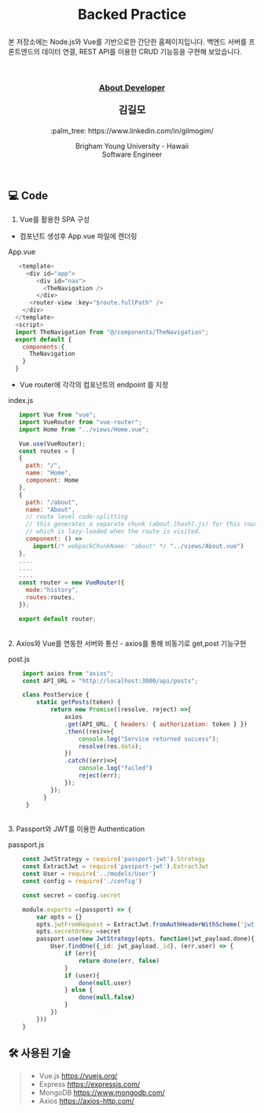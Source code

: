 # <p align="center"> Backed Practice</p>

<p>
본 저장소에는 Node.js와 Vue를 기반으로한 간단한 홈페이지입니다. 백엔드 서버를 프론트엔드의 데이터 연결, REST API를 이용한 CRUD 기능등을 구현해 보았습니다. 
</p>
<br/>


### <p align="center" style="text-decoration:underline">About Developer</p>

**<p align="center" style="font-size:15pt">김길모</p>**
<p align="center">:palm_tree: https://www.linkedin.com/in/gilmogim/ </p>
<p align="center">
Brigham Young University - Hawaii<br/>
Software Engineer<br/>
</p>
<br/>

## :computer: Code

1. Vue를 활용한 SPA 구성
  
  - 컴포넌트 생성후 App.vue 파일에 렌더링  
  
  App.vue
  ```javascript
     <template>
       <div id="app">
          <div id="nav">
            <TheNavigation />
          </div>
        <router-view :key="$route.fullPath" />
      </div>
    </template>
    <script>
    import TheNavigation from "@/components/TheNavigation";
    export default {
      components:{
        TheNavigation
      }
    }
   ```
   - Vue router에 각각의 컴포넌트의 endpoint 를 지정
  
   index.js
   
   ```javascript
      import Vue from "vue";
      import VueRouter from "vue-router";
      import Home from "../views/Home.vue";

      Vue.use(VueRouter);
      const routes = [
      {
        path: "/",
        name: "Home",
        component: Home
      },
      {
        path: "/about",
        name: "About",
        // route level code-splitting
        // this generates a separate chunk (about.[hash].js) for this route
        // which is lazy-loaded when the route is visited.
        component: () =>
          import(/* webpackChunkName: "about" */ "../views/About.vue")
      },
      ....
      ....
      ....
      const router = new VueRouter({
        mode:"history",
        routes:routes,
      });

      export default router;
   ```
   
<br/>
2. Axios와 Vue를 연동한 서버와 통신
  - axios를 통해 비동기로 get,post 기능구현
 
  post.js
  ```javascript
      import axios from "axios";
      const API_URL = "http://localhost:3000/api/posts";
 
      class PostService {
          static getPosts(token) {
              return new Promise((resolve, reject) =>{
                  axios
                  .get(API_URL, { headers: { authorization: token } })
                  .then((res)=>{
                      console.log("Service returned success");
                      resolve(res.data);
                  })
                  .catch((err)=>{
                      console.log("failed")
                      reject(err);
                  });
              });
            }
       }
  ```
<br/>
3. Passport와 JWT를 이용한 Authentication

<br/>

  passport.js
  ```javascript
      const JwtStrategy = require('passport-jwt').Strategy
      const ExtractJwt = require('passport-jwt').ExtractJwt
      const User = require('../models/User')
      const config = require('./config')

      const secret = config.secret

      module.exports =(passport) => {
          var opts = {}
          opts.jwtFromRequest = ExtractJwt.fromAuthHeaderWithScheme('jwt')
          opts.secretOrKey =secret
          passport.use(new JwtStrategy(opts, function(jwt_payload,done){
              User.findOne({_id: jwt_payload._id}, (err,user) => {
                  if (err){
                      return done(err, false)
                  }
                  if (user){
                      done(null,user)
                  } else {
                      done(null,false)
                  }
              })    
          }))
      }
  ```

## :hammer_and_wrench: 사용된 기술
> + Vue.js https://vuejs.org/
> + Express https://expressjs.com/
> + MongoDB https://www.mongodb.com/
> + Axios https://axios-http.com/

<br/>
